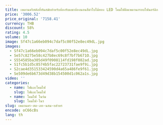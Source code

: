 ```yaml
---
title: เพดานคริสตัลที่ทันสมัยสำหรับห้องรับแขกห้องนอนสีดำใบไม้ทอง LED โคมไฟติดเพดานกรอบไฟนอร์ดิก lamparas de techo G4
price: '3006.52'
price_original: '7158.41'
currency: THB
discount: 58%
rating: 4.5
volume: 10
image: Sf47c1a66eb094c7daf5c00f52e8ec49dL.jpg
images:
  - Sf47c1a66eb094c7daf5c00f52e8ec49dL.jpg
  - Se57c8275e58c427b8ec69c8f7bf7b671O.jpg
  - S554585ba305d49f0908114fd198f082ad.jpg
  - S1fc5b1d5c8574b5fac22723731fae9f9i.jpg
  - S2cae4d351533424590d4a65a486fe9f61.jpg
  - Se509de6b673d49d38b154500d1c062a1s.jpg
video: ''
categories:
  - name: ไฟและโคมไฟ
    slug: ไฟและโคมไฟ
  - name: โคมไฟ ในร่ม
    slug: โคมไฟ-ในร
slug: เพดานคร-สต-ลท-นสม-ยสำหร
encode: oC66cBs
lang: th
---
```

  